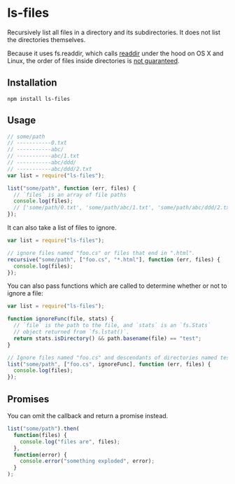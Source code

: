 # ls-files
Recursively list all files in a directory and its subdirectories. It does not list the directories themselves.

Because it uses fs.readdir, which calls [readdir](http://linux.die.net/man/3/readdir) under the hood
on OS X and Linux, the order of files inside directories is [not guaranteed](http://stackoverflow.com/questions/8977441/does-readdir-guarantee-an-order).

## Installation

    npm install ls-files

## Usage

```javascript
// some/path
// -----------0.txt
// -----------abc/
// -----------abc/1.txt
// -----------abc/ddd/
// -----------abc/ddd/2.txt
var list = require("ls-files");

list("some/path", function (err, files) {
  // `files` is an array of file paths
  console.log(files);
  // ['some/path/0.txt', 'some/path/abc/1.txt', 'some/path/abc/ddd/2.txt']
});
```

It can also take a list of files to ignore.

```javascript
var list = require("ls-files");

// ignore files named "foo.cs" or files that end in ".html".
recursive("some/path", ["foo.cs", "*.html"], function (err, files) {
  console.log(files);
});
```

You can also pass functions which are called to determine whether or not to
ignore a file:

```javascript
var list = require("ls-files");

function ignoreFunc(file, stats) {
  // `file` is the path to the file, and `stats` is an `fs.Stats`
  // object returned from `fs.lstat()`.
  return stats.isDirectory() && path.basename(file) == "test";
}

// Ignore files named "foo.cs" and descendants of directories named test
list("some/path", ["foo.cs", ignoreFunc], function (err, files) {
  console.log(files);
});
```

## Promises
You can omit the callback and return a promise instead.

```javascript
list("some/path").then(
  function(files) {
    console.log("files are", files);
  },
  function(error) {
    console.error("something exploded", error);
  }
);
```
